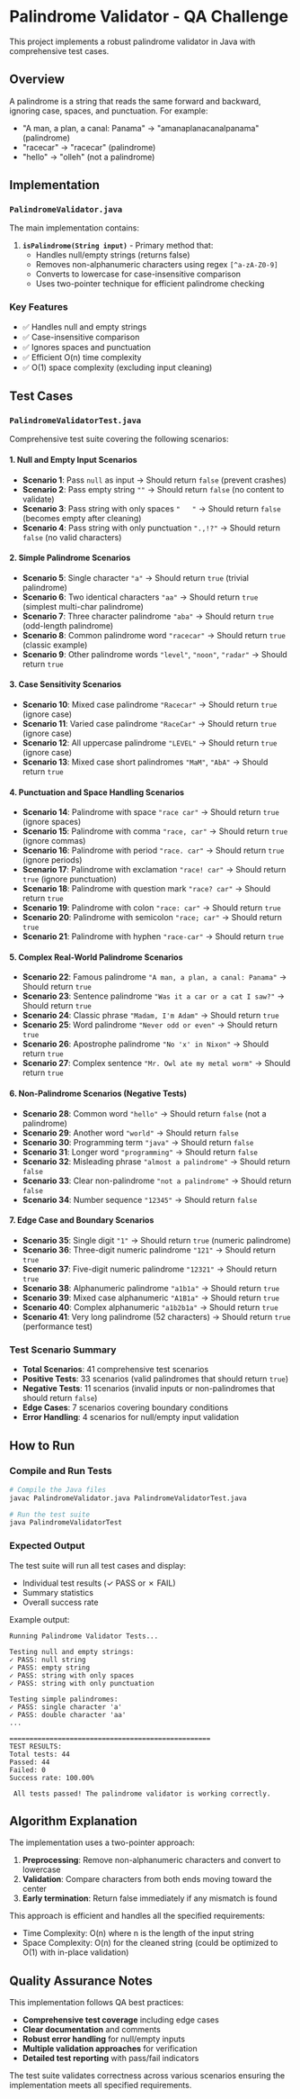 # Palindrome Validator - QA Challenge

This project implements a robust palindrome validator in Java with comprehensive test cases.

## Overview

A palindrome is a string that reads the same forward and backward, ignoring case, spaces, and punctuation. For example:
- "A man, a plan, a canal: Panama" → "amanaplanacanalpanama" (palindrome)
- "racecar" → "racecar" (palindrome)
- "hello" → "olleh" (not a palindrome)

## Implementation

### `PalindromeValidator.java`

The main implementation contains:

1. **`isPalindrome(String input)`** - Primary method that:
   - Handles null/empty strings (returns false)
   - Removes non-alphanumeric characters using regex `[^a-zA-Z0-9]`
   - Converts to lowercase for case-insensitive comparison
   - Uses two-pointer technique for efficient palindrome checking



### Key Features

- ✅ Handles null and empty strings
- ✅ Case-insensitive comparison
- ✅ Ignores spaces and punctuation
- ✅ Efficient O(n) time complexity
- ✅ O(1) space complexity (excluding input cleaning)

## Test Cases

### `PalindromeValidatorTest.java`

Comprehensive test suite covering the following scenarios:

#### 1. **Null and Empty Input Scenarios**
- **Scenario 1**: Pass `null` as input → Should return `false` (prevent crashes)
- **Scenario 2**: Pass empty string `""` → Should return `false` (no content to validate)
- **Scenario 3**: Pass string with only spaces `"   "` → Should return `false` (becomes empty after cleaning)
- **Scenario 4**: Pass string with only punctuation `".,!?"` → Should return `false` (no valid characters)

#### 2. **Simple Palindrome Scenarios**
- **Scenario 5**: Single character `"a"` → Should return `true` (trivial palindrome)
- **Scenario 6**: Two identical characters `"aa"` → Should return `true` (simplest multi-char palindrome)
- **Scenario 7**: Three character palindrome `"aba"` → Should return `true` (odd-length palindrome)
- **Scenario 8**: Common palindrome word `"racecar"` → Should return `true` (classic example)
- **Scenario 9**: Other palindrome words `"level"`, `"noon"`, `"radar"` → Should return `true`

#### 3. **Case Sensitivity Scenarios**
- **Scenario 10**: Mixed case palindrome `"Racecar"` → Should return `true` (ignore case)
- **Scenario 11**: Varied case palindrome `"RaceCar"` → Should return `true` (ignore case)
- **Scenario 12**: All uppercase palindrome `"LEVEL"` → Should return `true` (ignore case)
- **Scenario 13**: Mixed case short palindromes `"MaM"`, `"AbA"` → Should return `true`

#### 4. **Punctuation and Space Handling Scenarios**
- **Scenario 14**: Palindrome with space `"race car"` → Should return `true` (ignore spaces)
- **Scenario 15**: Palindrome with comma `"race, car"` → Should return `true` (ignore commas)
- **Scenario 16**: Palindrome with period `"race. car"` → Should return `true` (ignore periods)
- **Scenario 17**: Palindrome with exclamation `"race! car"` → Should return `true` (ignore punctuation)
- **Scenario 18**: Palindrome with question mark `"race? car"` → Should return `true`
- **Scenario 19**: Palindrome with colon `"race: car"` → Should return `true`
- **Scenario 20**: Palindrome with semicolon `"race; car"` → Should return `true`
- **Scenario 21**: Palindrome with hyphen `"race-car"` → Should return `true`

#### 5. **Complex Real-World Palindrome Scenarios**
- **Scenario 22**: Famous palindrome `"A man, a plan, a canal: Panama"` → Should return `true`
- **Scenario 23**: Sentence palindrome `"Was it a car or a cat I saw?"` → Should return `true`
- **Scenario 24**: Classic phrase `"Madam, I'm Adam"` → Should return `true`
- **Scenario 25**: Word palindrome `"Never odd or even"` → Should return `true`
- **Scenario 26**: Apostrophe palindrome `"No 'x' in Nixon"` → Should return `true`
- **Scenario 27**: Complex sentence `"Mr. Owl ate my metal worm"` → Should return `true`

#### 6. **Non-Palindrome Scenarios (Negative Tests)**
- **Scenario 28**: Common word `"hello"` → Should return `false` (not a palindrome)
- **Scenario 29**: Another word `"world"` → Should return `false`
- **Scenario 30**: Programming term `"java"` → Should return `false`
- **Scenario 31**: Longer word `"programming"` → Should return `false`
- **Scenario 32**: Misleading phrase `"almost a palindrome"` → Should return `false`
- **Scenario 33**: Clear non-palindrome `"not a palindrome"` → Should return `false`
- **Scenario 34**: Number sequence `"12345"` → Should return `false`

#### 7. **Edge Case and Boundary Scenarios**
- **Scenario 35**: Single digit `"1"` → Should return `true` (numeric palindrome)
- **Scenario 36**: Three-digit numeric palindrome `"121"` → Should return `true`
- **Scenario 37**: Five-digit numeric palindrome `"12321"` → Should return `true`
- **Scenario 38**: Alphanumeric palindrome `"a1b1a"` → Should return `true`
- **Scenario 39**: Mixed case alphanumeric `"A1B1a"` → Should return `true`
- **Scenario 40**: Complex alphanumeric `"a1b2b1a"` → Should return `true`
- **Scenario 41**: Very long palindrome (52 characters) → Should return `true` (performance test)

### Test Scenario Summary
- **Total Scenarios**: 41 comprehensive test scenarios
- **Positive Tests**: 33 scenarios (valid palindromes that should return `true`)
- **Negative Tests**: 11 scenarios (invalid inputs or non-palindromes that should return `false`)
- **Edge Cases**: 7 scenarios covering boundary conditions
- **Error Handling**: 4 scenarios for null/empty input validation

## How to Run

### Compile and Run Tests

```bash
# Compile the Java files
javac PalindromeValidator.java PalindromeValidatorTest.java

# Run the test suite
java PalindromeValidatorTest
```

### Expected Output

The test suite will run all test cases and display:
- Individual test results (✓ PASS or ✗ FAIL)
- Summary statistics
- Overall success rate

Example output:
```
Running Palindrome Validator Tests...

Testing null and empty strings:
✓ PASS: null string
✓ PASS: empty string
✓ PASS: string with only spaces
✓ PASS: string with only punctuation

Testing simple palindromes:
✓ PASS: single character 'a'
✓ PASS: double character 'aa'
...

==================================================
TEST RESULTS:
Total tests: 44
Passed: 44
Failed: 0
Success rate: 100.00%

 All tests passed! The palindrome validator is working correctly.
```

## Algorithm Explanation

The implementation uses a two-pointer approach:

1. **Preprocessing**: Remove non-alphanumeric characters and convert to lowercase
2. **Validation**: Compare characters from both ends moving toward the center
3. **Early termination**: Return false immediately if any mismatch is found

This approach is efficient and handles all the specified requirements:
- Time Complexity: O(n) where n is the length of the input string
- Space Complexity: O(n) for the cleaned string (could be optimized to O(1) with in-place validation)

## Quality Assurance Notes

This implementation follows QA best practices:
- **Comprehensive test coverage** including edge cases
- **Clear documentation** and comments
- **Robust error handling** for null/empty inputs
- **Multiple validation approaches** for verification
- **Detailed test reporting** with pass/fail indicators

The test suite validates correctness across various scenarios ensuring the implementation meets all specified requirements.
